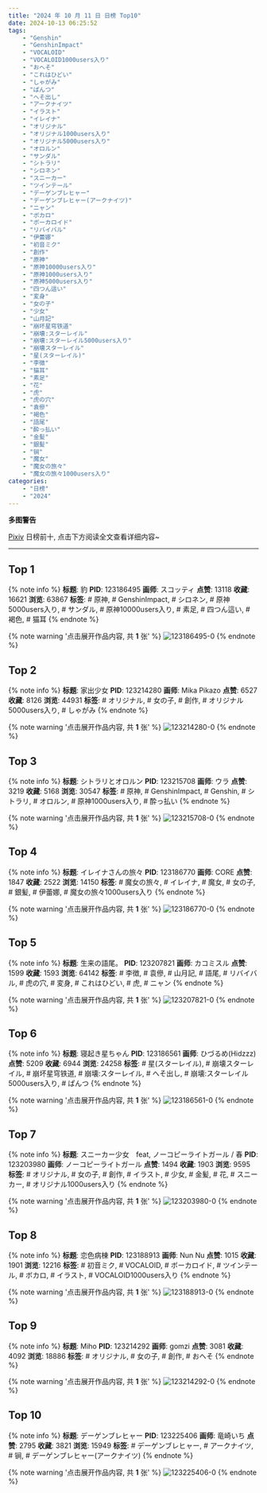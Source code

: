 ```yaml
---
title: "2024 年 10 月 11 日 日榜 Top10"
date: 2024-10-13 06:25:52
tags:
    - "Genshin"
    - "GenshinImpact"
    - "VOCALOID"
    - "VOCALOID1000users入り"
    - "おへそ"
    - "これはひどい"
    - "しゃがみ"
    - "ぱんつ"
    - "へそ出し"
    - "アークナイツ"
    - "イラスト"
    - "イレイナ"
    - "オリジナル"
    - "オリジナル1000users入り"
    - "オリジナル5000users入り"
    - "オロルン"
    - "サンダル"
    - "シトラリ"
    - "シロネン"
    - "スニーカー"
    - "ツインテール"
    - "デーゲンブレヒャー"
    - "デーゲンブレヒャー(アークナイツ)"
    - "ニャン"
    - "ボカロ"
    - "ボーカロイド"
    - "リバイバル"
    - "伊蕾娜"
    - "初音ミク"
    - "創作"
    - "原神"
    - "原神10000users入り"
    - "原神1000users入り"
    - "原神5000users入り"
    - "四つん這い"
    - "変身"
    - "女の子"
    - "少女"
    - "山月記"
    - "崩坏星穹铁道"
    - "崩壊:スターレイル"
    - "崩壊:スターレイル5000users入り"
    - "崩壊スターレイル"
    - "星(スターレイル)"
    - "李徴"
    - "猫耳"
    - "素足"
    - "花"
    - "虎"
    - "虎の穴"
    - "袁傪"
    - "褐色"
    - "語尾"
    - "酔っ払い"
    - "金髪"
    - "銀髪"
    - "锏"
    - "魔女"
    - "魔女の旅々"
    - "魔女の旅々1000users入り"
categories:
    - "日榜"
    - "2024"
---
```


<i class="fa fa-triangle-exclamation"></i>**多图警告**<i class="fa fa-triangle-exclamation"></i>

[Pixiv](https://www.pixiv.net/) 日榜前十, 点击下方阅读全文查看详细内容~

<!-- more -->

---

## Top 1

{% note info %}
**标题**: 豹
**PID**: 123186495 **画师**: スコッティ
**点赞**: 13118 **收藏**: 16621 **浏览**: 63867
**标签**: # 原神, # GenshinImpact, # シロネン, # 原神5000users入り, # サンダル, # 原神10000users入り, # 素足, # 四つん這い, # 褐色, # 猫耳
{% endnote %}

{% note warning '点击展开作品内容, 共 **1** 张' %}
![123186495-0](https://i.pixiv.re/img-original/img/2024/10/10/00/00/26/123186495_p0.jpg)
{% endnote %}

## Top 2

{% note info %}
**标题**: 家出少女
**PID**: 123214280 **画师**: Mika Pikazo
**点赞**: 6527 **收藏**: 8126 **浏览**: 44931
**标签**: # オリジナル, # 女の子, # 創作, # オリジナル5000users入り, # しゃがみ
{% endnote %}

{% note warning '点击展开作品内容, 共 **1** 张' %}
![123214280-0](https://i.pixiv.re/img-original/img/2024/10/11/00/00/17/123214280_p0.png)
{% endnote %}

## Top 3

{% note info %}
**标题**: シトラリとオロルン
**PID**: 123215708 **画师**: ウラ
**点赞**: 3219 **收藏**: 5168 **浏览**: 30547
**标签**: # 原神, # GenshinImpact, # Genshin, # シトラリ, # オロルン, # 原神1000users入り, # 酔っ払い
{% endnote %}

{% note warning '点击展开作品内容, 共 **1** 张' %}
![123215708-0](https://i.pixiv.re/img-original/img/2024/10/11/00/34/43/123215708_p0.jpg)
{% endnote %}

## Top 4

{% note info %}
**标题**: イレイナさんの旅々
**PID**: 123186770 **画师**: CORE
**点赞**: 1847 **收藏**: 2522 **浏览**: 14150
**标签**: # 魔女の旅々, # イレイナ, # 魔女, # 女の子, # 銀髪, # 伊蕾娜, # 魔女の旅々1000users入り
{% endnote %}

{% note warning '点击展开作品内容, 共 **1** 张' %}
![123186770-0](https://i.pixiv.re/img-original/img/2024/10/10/00/02/23/123186770_p0.png)
{% endnote %}

## Top 5

{% note info %}
**标题**: 生来の語尾。
**PID**: 123207821 **画师**: カコミスル
**点赞**: 1599 **收藏**: 1593 **浏览**: 64142
**标签**: # 李徴, # 袁傪, # 山月記, # 語尾, # リバイバル, # 虎の穴, # 変身, # これはひどい, # 虎, # ニャン
{% endnote %}

{% note warning '点击展开作品内容, 共 **1** 张' %}
![123207821-0](https://i.pixiv.re/img-original/img/2024/10/10/20/57/40/123207821_p0.jpg)
{% endnote %}

## Top 6

{% note info %}
**标题**: 寝起き星ちゃん
**PID**: 123186561 **画师**: ひづるめ(Hidzzz)
**点赞**: 5209 **收藏**: 6944 **浏览**: 24258
**标签**: # 星(スターレイル), # 崩壊スターレイル, # 崩坏星穹铁道, # 崩壊:スターレイル, # へそ出し, # 崩壊:スターレイル5000users入り, # ぱんつ
{% endnote %}

{% note warning '点击展开作品内容, 共 **1** 张' %}
![123186561-0](https://i.pixiv.re/img-original/img/2024/10/10/00/00/39/123186561_p0.jpg)
{% endnote %}

## Top 7

{% note info %}
**标题**: スニーカー少女　feat, ノーコピーライトガール / 春
**PID**: 123203980 **画师**: ノーコピーライトガール
**点赞**: 1494 **收藏**: 1903 **浏览**: 9595
**标签**: # オリジナル, # 女の子, # 創作, # イラスト, # 少女, # 金髪, # 花, # スニーカー, # オリジナル1000users入り
{% endnote %}

{% note warning '点击展开作品内容, 共 **1** 张' %}
![123203980-0](https://i.pixiv.re/img-original/img/2024/10/10/18/38/06/123203980_p0.jpg)
{% endnote %}

## Top 8

{% note info %}
**标题**: 恋色病棟
**PID**: 123188913 **画师**: Nun Nu
**点赞**: 1015 **收藏**: 1901 **浏览**: 12216
**标签**: # 初音ミク, # VOCALOID, # ボーカロイド, # ツインテール, # ボカロ, # イラスト, # VOCALOID1000users入り
{% endnote %}

{% note warning '点击展开作品内容, 共 **1** 张' %}
![123188913-0](https://i.pixiv.re/img-original/img/2024/10/10/01/14/57/123188913_p0.png)
{% endnote %}

## Top 9

{% note info %}
**标题**: Miho
**PID**: 123214292 **画师**: gomzi
**点赞**: 3081 **收藏**: 4092 **浏览**: 18886
**标签**: # オリジナル, # 女の子, # 創作, # おへそ
{% endnote %}

{% note warning '点击展开作品内容, 共 **1** 张' %}
![123214292-0](https://i.pixiv.re/img-original/img/2024/10/11/00/00/19/123214292_p0.jpg)
{% endnote %}

## Top 10

{% note info %}
**标题**: デーゲンブレヒャー
**PID**: 123225406 **画师**: 竜崎いち
**点赞**: 2795 **收藏**: 3821 **浏览**: 15949
**标签**: # デーゲンブレヒャー, # アークナイツ, # 锏, # デーゲンブレヒャー(アークナイツ)
{% endnote %}

{% note warning '点击展开作品内容, 共 **1** 张' %}
![123225406-0](https://i.pixiv.re/img-original/img/2024/10/11/12/19/15/123225406_p0.jpg)
{% endnote %}
